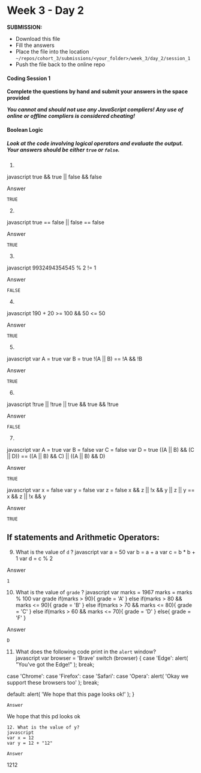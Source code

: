 # Week 3 - Day 2

**SUBMISSION:**
- Download this file
- Fill the answers
- Place the file into the location `~/repos/cohort_3/submissions/<your_folder>/week_3/day_2/session_1` 
- Push the file  back to the online repo

#### Coding Session 1

**Complete the questions by hand and submit your answers in the space provided**  

***You cannot and should not use any JavaScript compliers! Any use of online or offline compliers is considered cheating!***

#### Boolean Logic
##### Look at the code involving logical operators and evaluate the output. Your answers should be either `true` or `false`.
1. 
javascript
true && true || false && false

Answer

```
TRUE
```
2. 
javascript
true == false || false == false

Answer

```
TRUE
```
3. 

javascript
9932494354545 % 2 != 1 

Answer

```
FALSE
```
4. 
javascript
190 + 20 >= 100 && 50 <= 50

Answer

```
TRUE
```
5. 
javascript
var A = true
var B = true 
!(A || B) == !A && !B

Answer

```
TRUE
```
6. 
javascript
!true || !true || true && true && !true

Answer

```
FALSE
```
7.
javascript
var A = true 
var B = false
var C = false 
var D = true
((A || B) && (C || D)) == ((A || B) && C) || ((A || B) && D)

Answer

```
TRUE
```
javascript
var x = false
var y = false 
var z = false
x && z || !x && y || z || y == x && z || !x && y

Answer

```
TRUE
```
## If statements and Arithmetic Operators: 
9. What is the value of `d` ?
javascript
var a = 50
var b = a + a
var c = b * b + 1
var d = c % 2

Answer

```
1
```
10. What is the value of `grade` ? 
javascript
var marks = 1967
marks = marks % 100
var grade
if(marks > 90){
  grade = 'A'
}
else if(marks > 80 && marks <= 90){
  grade = 'B'
}
else if(marks > 70 && marks <= 80){
  grade = 'C'
}
else if(marks > 60 && marks <= 70){
  grade = 'D'
}
else{
  grade = 'F'
}

Answer

```
D
```
11. What does the following code print in the `alert` window?  
javascript
var browser = 'Brave'
switch (browser) {
  case 'Edge':
    alert( "You've got the Edge!" );
    break;

  case 'Chrome':
  case 'Firefox':
  case 'Safari':
  case 'Opera':
    alert( 'Okay we support these browsers too' );
    break;

  default:
    alert( 'We hope that this page looks ok!' );
}
```
Answer

```
We hope that this pd looks ok
```
12. What is the value of y?
javascript
var x = 12 
var y = 12 + "12"

Answer

```
1212
```